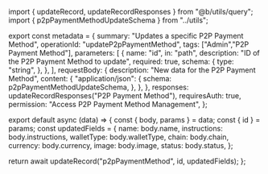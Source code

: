 import { updateRecord, updateRecordResponses } from "@b/utils/query";
import { p2pPaymentMethodUpdateSchema } from "../utils";

export const metadata = {
  summary: "Updates a specific P2P Payment Method",
  operationId: "updateP2pPaymentMethod",
  tags: ["Admin","P2P Payment Method"],
  parameters: [
    {
      name: "id",
      in: "path",
      description: "ID of the P2P Payment Method to update",
      required: true,
      schema: {
        type: "string",
      },
    },
  ],
  requestBody: {
    description: "New data for the P2P Payment Method",
    content: {
      "application/json": {
        schema: p2pPaymentMethodUpdateSchema,
      },
    },
  },
  responses: updateRecordResponses("P2P Payment Method"),
  requiresAuth: true,
  permission: "Access P2P Payment Method Management",
};

export default async (data) => {
  const { body, params } = data;
  const { id } = params;
  const updatedFields = {
    name: body.name,
    instructions: body.instructions,
    walletType: body.walletType,
    chain: body.chain,
    currency: body.currency,
    image: body.image,
    status: body.status,
  };

  return await updateRecord("p2pPaymentMethod", id, updatedFields);
};
